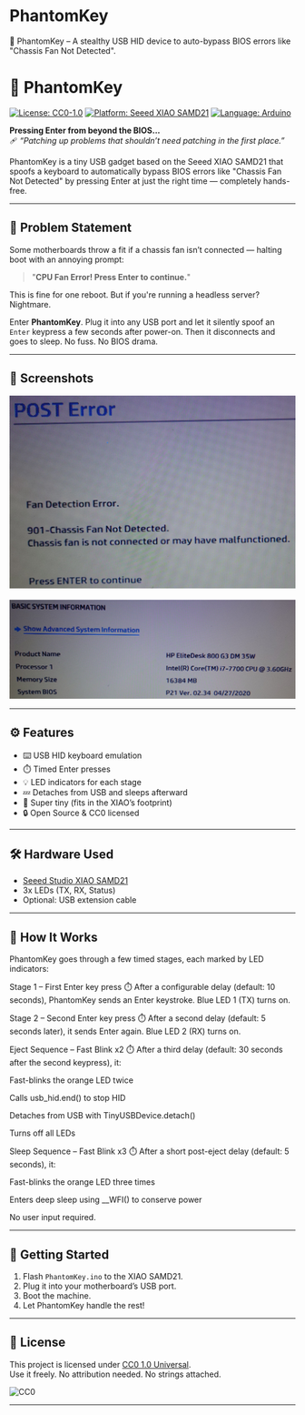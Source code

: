 # PhantomKey
👻 PhantomKey – A stealthy USB HID device to auto-bypass BIOS errors like "Chassis Fan Not Detected".

# 👻 PhantomKey

[![License: CC0-1.0](https://img.shields.io/badge/License-CC0_1.0-lightgrey.svg)](https://creativecommons.org/publicdomain/zero/1.0/)
[![Platform: Seeed XIAO SAMD21](https://img.shields.io/badge/Platform-XIAO_SAMD21-blue)](https://wiki.seeedstudio.com/Seeeduino-XIAO/)
[![Language: Arduino](https://img.shields.io/badge/Language-Arduino-orange)](https://docs.arduino.cc/)

**Pressing Enter from beyond the BIOS...**  
🩹 *“Patching up problems that shouldn’t need patching in the first place.”*

PhantomKey is a tiny USB gadget based on the Seeed XIAO SAMD21 that spoofs a keyboard to automatically bypass BIOS errors like "Chassis Fan Not Detected" by pressing Enter at just the right time — completely hands-free.

---

## 🧠 Problem Statement

Some motherboards throw a fit if a chassis fan isn’t connected — halting boot with an annoying prompt:  
> "**CPU Fan Error! Press Enter to continue.**"

This is fine for one reboot. But if you're running a headless server? Nightmare.

Enter **PhantomKey**. Plug it into any USB port and let it silently spoof an `Enter` keypress a few seconds after power-on. Then it disconnects and goes to sleep. No fuss. No BIOS drama.

---

## 📸 Screenshots

<img src="img/bios-error.jpg" width="800"><br><br>
<img src="img/system-information.jpg" width="800">

---

## ⚙️ Features

- ⌨️ USB HID keyboard emulation
- ⏱️ Timed Enter presses
- 💡 LED indicators for each stage
- 💤 Detaches from USB and sleeps afterward
- 🌈 Super tiny (fits in the XIAO’s footprint)
- 🔒 Open Source & CC0 licensed

---

## 🛠️ Hardware Used

- [Seeed Studio XIAO SAMD21](https://wiki.seeedstudio.com/Seeeduino-XIAO/)
- 3x LEDs (TX, RX, Status)
- Optional: USB extension cable

---

## 🧪 How It Works

PhantomKey goes through a few timed stages, each marked by LED indicators:

Stage 1 – First Enter key press
⏱️ After a configurable delay (default: 10 seconds), PhantomKey sends an Enter keystroke. Blue LED 1 (TX) turns on.

Stage 2 – Second Enter key press
⏱️ After a second delay (default: 5 seconds later), it sends Enter again. Blue LED 2 (RX) turns on.

Eject Sequence – Fast Blink x2
⏱️ After a third delay (default: 30 seconds after the second keypress), it:

Fast-blinks the orange LED twice

Calls usb_hid.end() to stop HID

Detaches from USB with TinyUSBDevice.detach()

Turns off all LEDs

Sleep Sequence – Fast Blink x3
⏱️ After a short post-eject delay (default: 5 seconds), it:

Fast-blinks the orange LED three times

Enters deep sleep using __WFI() to conserve power

No user input required.

---

## 🚀 Getting Started

1. Flash `PhantomKey.ino` to the XIAO SAMD21.
2. Plug it into your motherboard’s USB port.
3. Boot the machine.
4. Let PhantomKey handle the rest!

---

## 🪪 License

This project is licensed under [CC0 1.0 Universal](https://creativecommons.org/publicdomain/zero/1.0/).  
Use it freely. No attribution needed. No strings attached.

![CC0](https://licensebuttons.net/p/zero/1.0/88x31.png)

---
